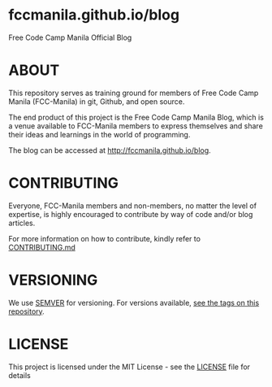 # fccmanila.github.io/blog
Free Code Camp Manila Official Blog

# ABOUT
This repository serves as training ground for members of Free Code Camp Manila (FCC-Manila) in git, Github, and open source.

The end product of this project is the Free Code Camp Manila Blog, which is a venue available to FCC-Manila members to express themselves and share their ideas and learnings in the world of programming.

The blog can be accessed at http://fccmanila.github.io/blog.

# CONTRIBUTING
Everyone, FCC-Manila members and non-members, no matter the level of expertise, is highly encouraged to contribute by way of code and/or blog articles.

For more information on how to contribute, kindly refer to [CONTRIBUTING.md](CONTRIBUTING.md)

# VERSIONING
We use [SEMVER](http://www.server.com) for versioning. For versions available, [see the tags on this repository](/tags).

# LICENSE
This project is licensed under the MIT License - see the [LICENSE](license) file for details
